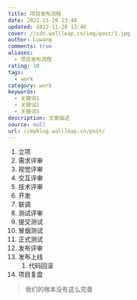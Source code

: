 ```yaml
---
title: 项目发布流程
date: 2022-11-28 13:48
updated: 2022-11-28 13:48
cover: //cdn.wallleap.cn/img/post/1.jpg
author: Luwang
comments: true
aliases:
  - 项目发布流程
rating: 10
tags:
  - work
category: work
keywords:
  - 关键词1
  - 关键词2
  - 关键词3
description: 文章描述
source: null
url: //myblog.wallleap.cn/post/
---
```


1. 立项
2. 需求评审
3. 视觉评审
4. 交互评审
5. 技术评审
6. 开发
7. 联调 
8. 测试评审
9. 提交测试
10. 冒烟测试
11. 正式测试
12. 发布评审
13. 发布上线
	1. 代码回滚
14. 项目复盘

> 我们的根本没有这么完善
